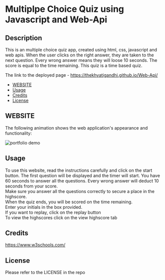 # Multiplpe Choice Quiz using Javascript and Web-Api

## Description

This is an multiple choice quiz app, created using html, css, javascript and web apis. When the user clicks on the right answer, they are taken to the next question. Every wrong answer means they will loose 10 seconds. The score is equal to the time remaining. This quiz is a time based quiz.

The link to the deployed page - https://thekhyatigandhi.github.io/Web-Api/

- [WEBSITE](#WEBSITE)
- [Usage](#usage)
- [Credits](#credits)
- [License](#license)

## WEBSITE

The following animation shows the web application's appearance and functionality:

![portfolio demo](./Assets/Password-Generator.gif)

## Usage

To use this website, read the instructions carefully and click on the start button. The first question will be displayed and the timer will start. You have 60 seconds to answer all the questions. Every wrong answer will deduct 10 seconds from your score. <br />
Make sure you answer all the questions correctly to secure a place in the highscore.<br />
When the quiz ends, you will be scored on the time remaining.<br />
Enter your initials in the box provided. <br />
If you want to replay, click on the replay button <br />
To view the highscores click on the view highscore tab <br />

## Credits

https://www.w3schools.com/

## License

Please refer to the LICENSE in the repo
